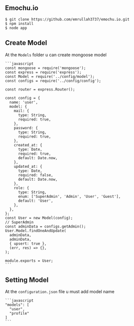 ## Emochu.io

    $ git clone https://github.com/emrullah3737/emochu.io.git
    $ npm install
    $ node app

## Create Model


  At the ```Models``` folder u can create mongoose model 

    ```javascript
    const mongoose = require('mongoose');
    const express = require('express');
    const Model = require('../config/model');
    const configs = require('../config/config');

    const router = express.Router();

    const config = {
      name: 'user',
      model: {
        mail: {
          type: String,
          required: true,
        },
        password: {
          type: String,
          required: true,
        },
        created_at: {
          type: Date,
          required: true,
          default: Date.now,
        },
        updated_at: {
          type: Date,
          required: false,
          default: Date.now,
        },
        role: {
          type: String,
          enum: ['SuperAdmin', 'Admin', 'User', 'Guest'],
          default: 'User',
        },
      },
    };
    const User = new Model(config);
    // SuperAdmin
    const adminData = configs.getAdmin();
    User.Model.findOneAndUpdate(
      adminData,
      adminData,
      { upsert: true },
      (err, res) => {},
    );

    module.exports = User;
    ```

## Setting Model


  At the ```configuration.json``` file u must add model name

    ```javascript
    "models": [
      "user",
      "profile"
    ]
    ```
